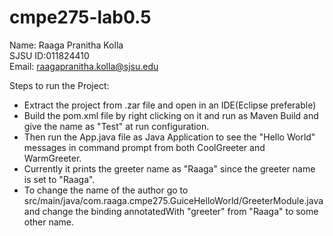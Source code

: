 # cmpe275-lab0.5

Name: Raaga Pranitha Kolla    
SJSU ID:011824410   
Email: raagapranitha.kolla@sjsu.edu    
    
Steps to run the Project:   
*  Extract the project from .zar file and open in an IDE(Eclipse preferable)    
* Build the pom.xml file by right clicking on it and run as Maven Build and give the name as "Test" at run configuration.    
* Then run the App.java file as Java Application to see the "Hello World" messages in command prompt from both CoolGreeter and WarmGreeter.   
* Currently it prints the greeter name as "Raaga" since the greeter name is set to "Raaga".    
* To change the name of the author go to src/main/java/com.raaga.cmpe275.GuiceHelloWorld/GreeterModule.java and change the binding annotatedWith "greeter" from "Raaga" to some other name.  
